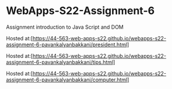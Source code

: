 # WebApps-S22-Assignment-6
Assignment introduction to Java Script and DOM

Hosted at:[https://44-563-web-apps-s22.github.io/webapps-s22-assignment-6-pavankalyanbakkani/president.html]


Hosted at:[https://44-563-web-apps-s22.github.io/webapps-s22-assignment-6-pavankalyanbakkani/tips.html]


Hosted at:[https://44-563-web-apps-s22.github.io/webapps-s22-assignment-6-pavankalyanbakkani/computer.html]

